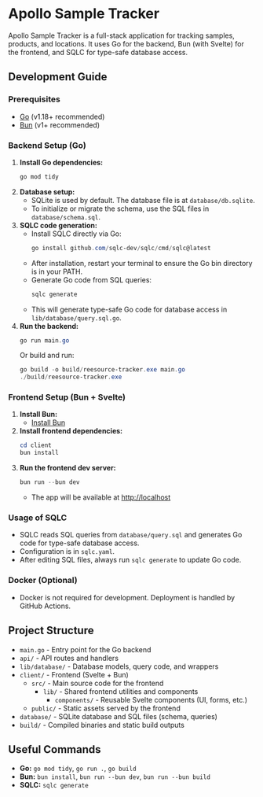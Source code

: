 # Apollo Sample Tracker

Apollo Sample Tracker is a full-stack application for tracking samples, products, and locations. It uses Go for the backend, Bun (with Svelte) for the frontend, and SQLC for type-safe database access.

## Development Guide

### Prerequisites

- [Go](https://golang.org/doc/install) (v1.18+ recommended)
- [Bun](https://bun.sh/) (v1+ recommended)

### Backend Setup (Go)

1. **Install Go dependencies:**
   ```powershell
   go mod tidy
   ```
2. **Database setup:**
   - SQLite is used by default. The database file is at `database/db.sqlite`.
   - To initialize or migrate the schema, use the SQL files in `database/schema.sql`.
3. **SQLC code generation:**
   - Install SQLC directly via Go:
     ```powershell
     go install github.com/sqlc-dev/sqlc/cmd/sqlc@latest
     ```
   - After installation, restart your terminal to ensure the Go bin directory is in your PATH.
   - Generate Go code from SQL queries:
     ```powershell
     sqlc generate
     ```
   - This will generate type-safe Go code for database access in `lib/database/query.sql.go`.
4. **Run the backend:**
   ```powershell
   go run main.go
   ```
   Or build and run:
   ```powershell
   go build -o build/reesource-tracker.exe main.go
   ./build/reesource-tracker.exe
   ```

### Frontend Setup (Bun + Svelte)

1. **Install Bun:**
   - [Install Bun](https://bun.sh/docs/installation)
2. **Install frontend dependencies:**
   ```powershell
   cd client
   bun install
   ```
3. **Run the frontend dev server:**
   ```powershell
   bun run --bun dev
   ```
   - The app will be available at [http://localhost](http://localhost)

### Usage of SQLC

- SQLC reads SQL queries from `database/query.sql` and generates Go code for type-safe database access.
- Configuration is in `sqlc.yaml`.
- After editing SQL files, always run `sqlc generate` to update Go code.

### Docker (Optional)

- Docker is not required for development. Deployment is handled by GitHub Actions.

## Project Structure

- `main.go` - Entry point for the Go backend
- `api/` - API routes and handlers
- `lib/database/` - Database models, query code, and wrappers
- `client/` - Frontend (Svelte + Bun)
  - `src/` - Main source code for the frontend
    - `lib/` - Shared frontend utilities and components
      - `components/` - Reusable Svelte components (UI, forms, etc.)
  - `public/` - Static assets served by the frontend
- `database/` - SQLite database and SQL files (schema, queries)
- `build/` - Compiled binaries and static build outputs

## Useful Commands

- **Go:** `go mod tidy`, `go run .`, `go build`
- **Bun:** `bun install`, `bun run --bun dev`, `bun run --bun build`
- **SQLC:** `sqlc generate`
